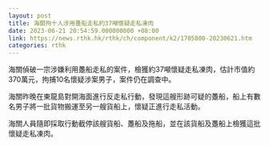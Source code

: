 ```yaml
---
layout: post
title: 海關拘十人涉用躉船走私約37噸懷疑走私凍肉
date: 2023-06-21 20:54:59.000000000 +08:00
link: https://news.rthk.hk/rthk/ch/component/k2/1705800-20230621.htm
categories: rthk
---
```


海關偵破一宗涉嫌利用躉船走私的案件，檢獲約37噸懷疑走私凍肉，估計市值約370萬元，拘捕10名懷疑涉案男子，案件仍在調查中。

海關昨晚在東龍島對開海面進行反走私行動，發現這艘形跡可疑的躉船，船上有數名男子將一批貨物搬運至另一艘貨船上，懷疑正進行走私活動。

海關人員隨即採取行動截停該艘貨船、躉船及拖船，並在該貨船及躉船上檢獲這批懷疑走私凍肉。
